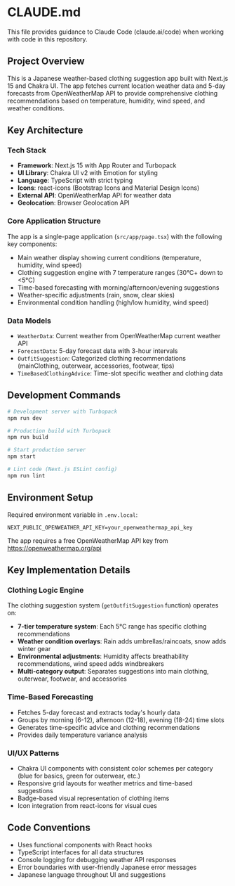 # CLAUDE.md

This file provides guidance to Claude Code (claude.ai/code) when working with code in this repository.

## Project Overview

This is a Japanese weather-based clothing suggestion app built with Next.js 15 and Chakra UI. The app fetches current location weather data and 5-day forecasts from OpenWeatherMap API to provide comprehensive clothing recommendations based on temperature, humidity, wind speed, and weather conditions.

## Key Architecture

### Tech Stack
- **Framework**: Next.js 15 with App Router and Turbopack
- **UI Library**: Chakra UI v2 with Emotion for styling
- **Language**: TypeScript with strict typing
- **Icons**: react-icons (Bootstrap Icons and Material Design Icons)
- **External API**: OpenWeatherMap API for weather data
- **Geolocation**: Browser Geolocation API

### Core Application Structure
The app is a single-page application (`src/app/page.tsx`) with the following key components:
- Main weather display showing current conditions (temperature, humidity, wind speed)
- Clothing suggestion engine with 7 temperature ranges (30°C+ down to <5°C)
- Time-based forecasting with morning/afternoon/evening suggestions
- Weather-specific adjustments (rain, snow, clear skies)
- Environmental condition handling (high/low humidity, wind speed)

### Data Models
- `WeatherData`: Current weather from OpenWeatherMap current weather API
- `ForecastData`: 5-day forecast data with 3-hour intervals
- `OutfitSuggestion`: Categorized clothing recommendations (mainClothing, outerwear, accessories, footwear, tips)
- `TimeBasedClothingAdvice`: Time-slot specific weather and clothing data

## Development Commands

```bash
# Development server with Turbopack
npm run dev

# Production build with Turbopack
npm run build

# Start production server
npm start

# Lint code (Next.js ESLint config)
npm run lint
```

## Environment Setup

Required environment variable in `.env.local`:
```
NEXT_PUBLIC_OPENWEATHER_API_KEY=your_openweathermap_api_key
```

The app requires a free OpenWeatherMap API key from https://openweathermap.org/api

## Key Implementation Details

### Clothing Logic Engine
The clothing suggestion system (`getOutfitSuggestion` function) operates on:
- **7-tier temperature system**: Each 5°C range has specific clothing recommendations
- **Weather condition overlays**: Rain adds umbrellas/raincoats, snow adds winter gear
- **Environmental adjustments**: Humidity affects breathability recommendations, wind speed adds windbreakers
- **Multi-category output**: Separates suggestions into main clothing, outerwear, footwear, and accessories

### Time-Based Forecasting
- Fetches 5-day forecast and extracts today's hourly data
- Groups by morning (6-12), afternoon (12-18), evening (18-24) time slots
- Generates time-specific advice and clothing recommendations
- Provides daily temperature variance analysis

### UI/UX Patterns
- Chakra UI components with consistent color schemes per category (blue for basics, green for outerwear, etc.)
- Responsive grid layouts for weather metrics and time-based suggestions
- Badge-based visual representation of clothing items
- Icon integration from react-icons for visual cues

## Code Conventions

- Uses functional components with React hooks
- TypeScript interfaces for all data structures
- Console logging for debugging weather API responses
- Error boundaries with user-friendly Japanese error messages
- Japanese language throughout UI and suggestions
